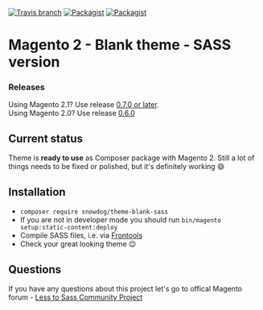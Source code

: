 [![Travis branch](https://img.shields.io/travis/SnowdogApps/magento2-theme-blank-sass/master.svg?maxAge=2592000)](https://github.com/SnowdogApps/magento2-theme-blank-sass) [![Packagist](https://img.shields.io/packagist/v/snowdog/theme-blank-sass.svg?maxAge=2592000)](https://packagist.org/packages/snowdog/theme-blank-sass) [![Packagist](https://img.shields.io/packagist/dt/snowdog/theme-blank-sass.svg?maxAge=2592000)](https://packagist.org/packages/snowdog/theme-blank-sass)
# Magento 2 - Blank theme - SASS version

### Releases

Using Magento 2.1? Use release [0.7.0 or later](https://github.com/SnowdogApps/magento2-theme-blank-sass/releases).  
Using Magento 2.0? Use release [0.6.0](https://github.com/SnowdogApps/magento2-theme-blank-sass/releases)

## Current status
Theme is **ready to use** as Composer package with Magento 2.
Still a lot of things needs to be fixed or polished, but it's definitely working :smile:

## Installation
* `composer require snowdog/theme-blank-sass`
* If you are not in developer mode you should run `bin/magento setup:static-content:deploy`
* Compile SASS files, i.e. via [Frontools](https://github.com/SnowdogApps/magento2-frontools)
* Check your great looking theme :wink:

## Questions
If you have any questions about this project let's go to offical Magento forum - [Less to Sass Community Project](https://community.magento.com/t5/Less-to-Sass-Community-Project/bd-p/less-to-sass)
